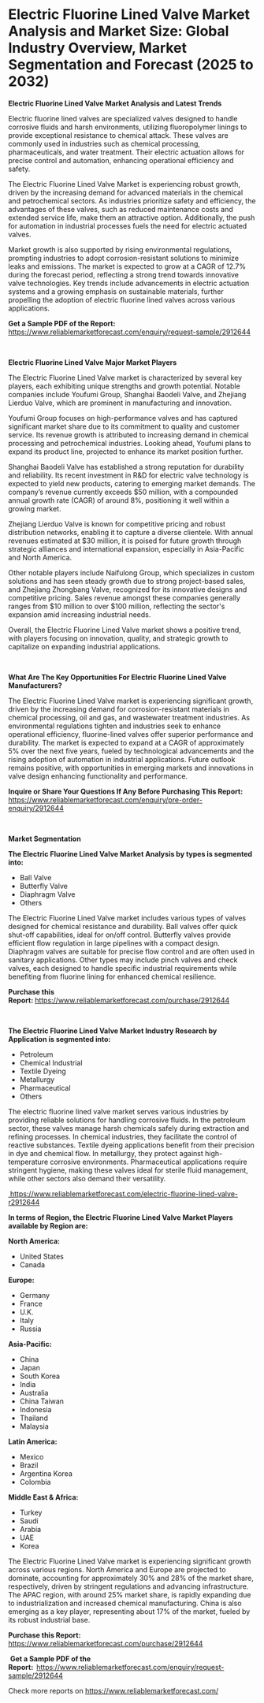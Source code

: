 <p><h1>Electric Fluorine Lined Valve Market Analysis and Market Size: Global Industry Overview, Market Segmentation and Forecast (2025 to 2032)</h1></p><p><strong>Electric Fluorine Lined Valve Market Analysis and Latest Trends</strong></p>
<p><p>Electric fluorine lined valves are specialized valves designed to handle corrosive fluids and harsh environments, utilizing fluoropolymer linings to provide exceptional resistance to chemical attack. These valves are commonly used in industries such as chemical processing, pharmaceuticals, and water treatment. Their electric actuation allows for precise control and automation, enhancing operational efficiency and safety.</p><p>The Electric Fluorine Lined Valve Market is experiencing robust growth, driven by the increasing demand for advanced materials in the chemical and petrochemical sectors. As industries prioritize safety and efficiency, the advantages of these valves, such as reduced maintenance costs and extended service life, make them an attractive option. Additionally, the push for automation in industrial processes fuels the need for electric actuated valves.</p><p>Market growth is also supported by rising environmental regulations, prompting industries to adopt corrosion-resistant solutions to minimize leaks and emissions. The market is expected to grow at a CAGR of 12.7% during the forecast period, reflecting a strong trend towards innovative valve technologies. Key trends include advancements in electric actuation systems and a growing emphasis on sustainable materials, further propelling the adoption of electric fluorine lined valves across various applications.</p></p>
<p><strong>Get a Sample PDF of the Report:&nbsp;</strong> <a href="https://www.reliablemarketforecast.com/enquiry/request-sample/2912644?utm_campaign=2886&utm_medium=2&utm_source=Github&utm_content=ia&utm_term=12032025&utm_id=electric-fluorine-lined-valve">https://www.reliablemarketforecast.com/enquiry/request-sample/2912644</a></p>
<p>&nbsp;</p>
<p><strong>Electric Fluorine Lined Valve Major Market Players</strong></p>
<p><p>The Electric Fluorine Lined Valve market is characterized by several key players, each exhibiting unique strengths and growth potential. Notable companies include Youfumi Group, Shanghai Baodeli Valve, and Zhejiang Lierduo Valve, which are prominent in manufacturing and innovation.</p><p>Youfumi Group focuses on high-performance valves and has captured significant market share due to its commitment to quality and customer service. Its revenue growth is attributed to increasing demand in chemical processing and petrochemical industries. Looking ahead, Youfumi plans to expand its product line, projected to enhance its market position further.</p><p>Shanghai Baodeli Valve has established a strong reputation for durability and reliability. Its recent investment in R&D for electric valve technology is expected to yield new products, catering to emerging market demands. The company’s revenue currently exceeds $50 million, with a compounded annual growth rate (CAGR) of around 8%, positioning it well within a growing market.</p><p>Zhejiang Lierduo Valve is known for competitive pricing and robust distribution networks, enabling it to capture a diverse clientele. With annual revenues estimated at $30 million, it is poised for future growth through strategic alliances and international expansion, especially in Asia-Pacific and North America.</p><p>Other notable players include Naifulong Group, which specializes in custom solutions and has seen steady growth due to strong project-based sales, and Zhejiang Zhongbang Valve, recognized for its innovative designs and competitive pricing. Sales revenue amongst these companies generally ranges from $10 million to over $100 million, reflecting the sector's expansion amid increasing industrial needs.</p><p>Overall, the Electric Fluorine Lined Valve market shows a positive trend, with players focusing on innovation, quality, and strategic growth to capitalize on expanding industrial applications.</p></p>
<p>&nbsp;</p>
<p><strong>What Are The Key Opportunities For Electric Fluorine Lined Valve Manufacturers?</strong></p>
<p><p>The Electric Fluorine Lined Valve market is experiencing significant growth, driven by the increasing demand for corrosion-resistant materials in chemical processing, oil and gas, and wastewater treatment industries. As environmental regulations tighten and industries seek to enhance operational efficiency, fluorine-lined valves offer superior performance and durability. The market is expected to expand at a CAGR of approximately 5% over the next five years, fueled by technological advancements and the rising adoption of automation in industrial applications. Future outlook remains positive, with opportunities in emerging markets and innovations in valve design enhancing functionality and performance.</p></p>
<p><strong>Inquire or Share Your Questions If Any Before Purchasing This Report:</strong> <a href="https://www.reliablemarketforecast.com/enquiry/pre-order-enquiry/2912644?utm_campaign=2886&utm_medium=2&utm_source=Github&utm_content=ia&utm_term=12032025&utm_id=electric-fluorine-lined-valve">https://www.reliablemarketforecast.com/enquiry/pre-order-enquiry/2912644</a></p>
<p>&nbsp;</p>
<p><strong>Market Segmentation</strong></p>
<p><strong>The Electric Fluorine Lined Valve Market Analysis by types is segmented into:</strong></p>
<p><ul><li>Ball Valve</li><li>Butterfly Valve</li><li>Diaphragm Valve</li><li>Others</li></ul></p>
<p><p>The Electric Fluorine Lined Valve market includes various types of valves designed for chemical resistance and durability. Ball valves offer quick shut-off capabilities, ideal for on/off control. Butterfly valves provide efficient flow regulation in large pipelines with a compact design. Diaphragm valves are suitable for precise flow control and are often used in sanitary applications. Other types may include pinch valves and check valves, each designed to handle specific industrial requirements while benefiting from fluorine lining for enhanced chemical resilience.</p></p>
<p><strong>Purchase this Report:&nbsp;</strong><a href="https://www.reliablemarketforecast.com/purchase/2912644?utm_campaign=2886&utm_medium=2&utm_source=Github&utm_content=ia&utm_term=12032025&utm_id=electric-fluorine-lined-valve">https://www.reliablemarketforecast.com/purchase/2912644</a></p>
<p>&nbsp;</p>
<p><strong>The Electric Fluorine Lined Valve Market Industry Research by Application is segmented into:</strong></p>
<p><ul><li>Petroleum</li><li>Chemical Industrial</li><li>Textile Dyeing</li><li>Metallurgy</li><li>Pharmaceutical</li><li>Others</li></ul></p>
<p><p>The electric fluorine lined valve market serves various industries by providing reliable solutions for handling corrosive fluids. In the petroleum sector, these valves manage harsh chemicals safely during extraction and refining processes. In chemical industries, they facilitate the control of reactive substances. Textile dyeing applications benefit from their precision in dye and chemical flow. In metallurgy, they protect against high-temperature corrosive environments. Pharmaceutical applications require stringent hygiene, making these valves ideal for sterile fluid management, while other sectors also demand their versatility.</p></p>
<p><a href="https://www.reliablemarketforecast.com/electric-fluorine-lined-valve-r2912644?utm_campaign=2886&utm_medium=2&utm_source=Github&utm_content=ia&utm_term=12032025&utm_id=electric-fluorine-lined-valve">&nbsp;https://www.reliablemarketforecast.com/electric-fluorine-lined-valve-r2912644</a></p>
<p><strong>In terms of Region, the Electric Fluorine Lined Valve Market Players available by Region are:</strong></p>
<p>
    <p> <strong> North America: </strong>
        <ul>
            <li>United States</li>
            <li>Canada</li>
        </ul>
        </p> 
    <p> <strong> Europe: </strong>
        <ul>
            <li>Germany</li>
            <li>France</li>
            <li>U.K.</li>
            <li>Italy</li>
            <li>Russia</li>
        </ul>
        </p> 
    <p> <strong> Asia-Pacific: </strong>
        <ul>
            <li>China</li>
            <li>Japan</li>
            <li>South Korea</li>
            <li>India</li>
            <li>Australia</li>
            <li>China Taiwan</li>
            <li>Indonesia</li>
            <li>Thailand</li>
            <li>Malaysia</li>
        </ul>
        </p> 
    <p> <strong> Latin America: </strong>
        <ul>
            <li>Mexico</li>
            <li>Brazil</li>
            <li>Argentina Korea</li>
            <li>Colombia</li>
        </ul>
        </p> 
    <p> <strong> Middle East & Africa: </strong>
        <ul>
            <li>Turkey</li>
            <li>Saudi</li>
            <li>Arabia</li>
            <li>UAE</li>
            <li>Korea</li>
        </ul>
    </p>
    </p>
<p><p>The Electric Fluorine Lined Valve market is experiencing significant growth across various regions. North America and Europe are projected to dominate, accounting for approximately 30% and 28% of the market share, respectively, driven by stringent regulations and advancing infrastructure. The APAC region, with around 25% market share, is rapidly expanding due to industrialization and increased chemical manufacturing. China is also emerging as a key player, representing about 17% of the market, fueled by its robust industrial base.</p></p>
<p><strong>Purchase this Report: </strong><a href="https://www.reliablemarketforecast.com/purchase/2912644?utm_campaign=2886&utm_medium=2&utm_source=Github&utm_content=ia&utm_term=12032025&utm_id=electric-fluorine-lined-valve">https://www.reliablemarketforecast.com/purchase/2912644</a></p>
<p>&nbsp;<strong>Get a Sample PDF of the Report:&nbsp;&nbsp;</strong><a href="https://www.reliablemarketforecast.com/enquiry/request-sample/2912644?utm_campaign=2886&utm_medium=2&utm_source=Github&utm_content=ia&utm_term=12032025&utm_id=electric-fluorine-lined-valve">https://www.reliablemarketforecast.com/enquiry/request-sample/2912644</a></p>
<p><strong></strong></p>
<p>Check more reports on <a href="https://www.reliablemarketforecast.com/?utm_campaign=2886&utm_medium=2&utm_source=Github&utm_content=ia&utm_term=12032025&utm_id=electric-fluorine-lined-valve">https://www.reliablemarketforecast.com/</a></p>
